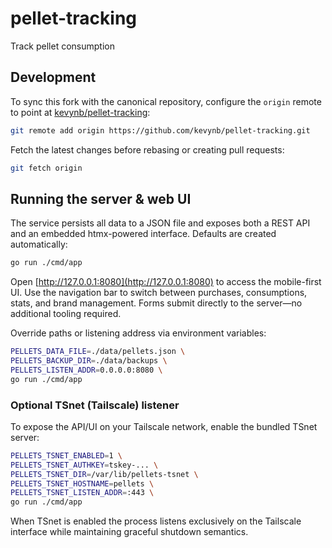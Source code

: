 # pellet-tracking
Track pellet consumption

## Development

To sync this fork with the canonical repository, configure the `origin` remote to
point at [kevynb/pellet-tracking](https://github.com/kevynb/pellet-tracking):

```bash
git remote add origin https://github.com/kevynb/pellet-tracking.git
```

Fetch the latest changes before rebasing or creating pull requests:

```bash
git fetch origin
```

## Running the server & web UI

The service persists all data to a JSON file and exposes both a REST API and an embedded htmx-powered interface. Defaults are created automatically:

```bash
go run ./cmd/app
```

Open [http://127.0.0.1:8080](http://127.0.0.1:8080) to access the mobile-first UI. Use the navigation bar to switch between purchases, consumptions, stats, and brand management. Forms submit directly to the server—no additional tooling required.

Override paths or listening address via environment variables:

```bash
PELLETS_DATA_FILE=./data/pellets.json \
PELLETS_BACKUP_DIR=./data/backups \
PELLETS_LISTEN_ADDR=0.0.0.0:8080 \
go run ./cmd/app
```

### Optional TSnet (Tailscale) listener

To expose the API/UI on your Tailscale network, enable the bundled TSnet server:

```bash
PELLETS_TSNET_ENABLED=1 \
PELLETS_TSNET_AUTHKEY=tskey-... \
PELLETS_TSNET_DIR=/var/lib/pellets-tsnet \
PELLETS_TSNET_HOSTNAME=pellets \
PELLETS_TSNET_LISTEN_ADDR=:443 \
go run ./cmd/app
```

When TSnet is enabled the process listens exclusively on the Tailscale interface while maintaining graceful shutdown semantics.
